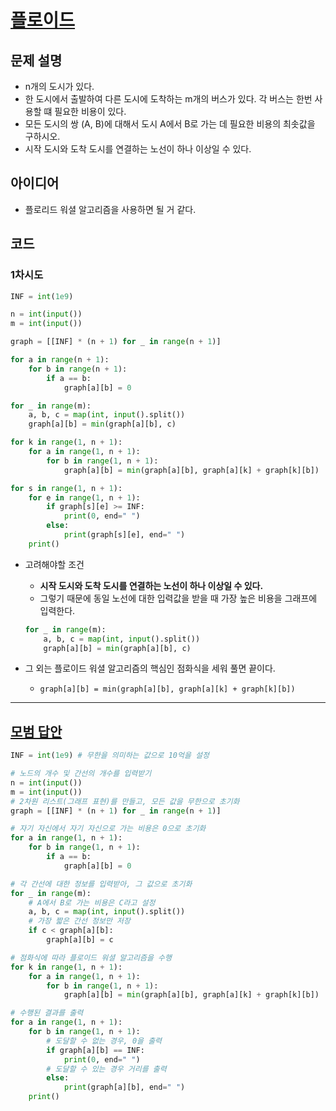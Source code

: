# [플로이드](https://www.acmicpc.net/problem/11404)

## 문제 설명

* n개의 도시가 있다.
* 한 도시에서 출발하여 다른 도시에 도착하는 m개의 버스가 있다. 각 버스는 한번 사용할 떄 필요한 비용이 있다.
* 모든 도시의 쌍 (A, B)에 대해서 도시 A에서 B로 가는 데 필요한 비용의 최솟값을 구하시오.
* 시작 도시와 도착 도시를 연결하는 노선이 하나 이상일 수 있다.
## 아이디어

* 플로리드 워셜 알고리즘을 사용하면 될 거 같다.

## 코드

### 1차시도

```python
INF = int(1e9)

n = int(input())
m = int(input())

graph = [[INF] * (n + 1) for _ in range(n + 1)]

for a in range(n + 1):
    for b in range(n + 1):
        if a == b:
            graph[a][b] = 0

for _ in range(m):
    a, b, c = map(int, input().split())
    graph[a][b] = min(graph[a][b], c)

for k in range(1, n + 1):
    for a in range(1, n + 1):
        for b in range(1, n + 1):
            graph[a][b] = min(graph[a][b], graph[a][k] + graph[k][b])

for s in range(1, n + 1):
    for e in range(1, n + 1):
        if graph[s][e] >= INF:
            print(0, end=" ")
        else:
            print(graph[s][e], end=" ")
    print()

```

* 고려해야할 조건 
    * **시작 도시와 도착 도시를 연결하는 노선이 하나 이상일 수 있다.**
    * 그렇기 때문에 동일 노선에 대한 입력값을 받을 때 가장 높은 비용을 그래프에 입력한다.
  ```python
  for _ in range(m):
      a, b, c = map(int, input().split())
      graph[a][b] = min(graph[a][b], c)
  ```

* 그 외는 플로이드 워셜 알고리즘의 핵심인 점화식을 세워 풀면 끝이다.
  * `graph[a][b] = min(graph[a][b], graph[a][k] + graph[k][b])`

---

## [모범 답안](https://github.com/ndb796/python-for-coding-test/blob/master/17/1.py)

```python
INF = int(1e9) # 무한을 의미하는 값으로 10억을 설정

# 노드의 개수 및 간선의 개수를 입력받기
n = int(input())
m = int(input())
# 2차원 리스트(그래프 표현)를 만들고, 모든 값을 무한으로 초기화
graph = [[INF] * (n + 1) for _ in range(n + 1)]

# 자기 자신에서 자기 자신으로 가는 비용은 0으로 초기화
for a in range(1, n + 1):
    for b in range(1, n + 1):
        if a == b:
            graph[a][b] = 0

# 각 간선에 대한 정보를 입력받아, 그 값으로 초기화
for _ in range(m):
    # A에서 B로 가는 비용은 C라고 설정
    a, b, c = map(int, input().split())
    # 가장 짧은 간선 정보만 저장
    if c < graph[a][b]:
        graph[a][b] = c

# 점화식에 따라 플로이드 워셜 알고리즘을 수행
for k in range(1, n + 1):
    for a in range(1, n + 1):
        for b in range(1, n + 1):
            graph[a][b] = min(graph[a][b], graph[a][k] + graph[k][b])

# 수행된 결과를 출력
for a in range(1, n + 1):
    for b in range(1, n + 1):
        # 도달할 수 없는 경우, 0을 출력
        if graph[a][b] == INF:
            print(0, end=" ")
        # 도달할 수 있는 경우 거리를 출력
        else:
            print(graph[a][b], end=" ")
    print()
```